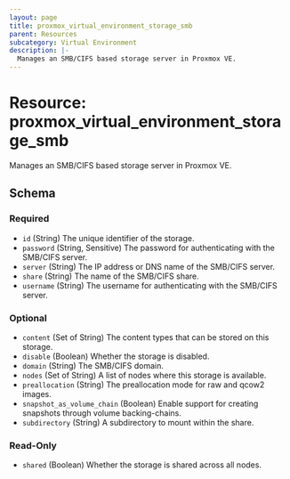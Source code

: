 ```yaml
---
layout: page
title: proxmox_virtual_environment_storage_smb
parent: Resources
subcategory: Virtual Environment
description: |-
  Manages an SMB/CIFS based storage server in Proxmox VE.
---
```


# Resource: proxmox_virtual_environment_storage_smb

Manages an SMB/CIFS based storage server in Proxmox VE.



<!-- schema generated by tfplugindocs -->
## Schema

### Required

- `id` (String) The unique identifier of the storage.
- `password` (String, Sensitive) The password for authenticating with the SMB/CIFS server.
- `server` (String) The IP address or DNS name of the SMB/CIFS server.
- `share` (String) The name of the SMB/CIFS share.
- `username` (String) The username for authenticating with the SMB/CIFS server.

### Optional

- `content` (Set of String) The content types that can be stored on this storage.
- `disable` (Boolean) Whether the storage is disabled.
- `domain` (String) The SMB/CIFS domain.
- `nodes` (Set of String) A list of nodes where this storage is available.
- `preallocation` (String) The preallocation mode for raw and qcow2 images.
- `snapshot_as_volume_chain` (Boolean) Enable support for creating snapshots through volume backing-chains.
- `subdirectory` (String) A subdirectory to mount within the share.

### Read-Only

- `shared` (Boolean) Whether the storage is shared across all nodes.
